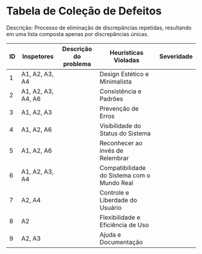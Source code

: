 # Tabela de Coleção de Defeitos

Descrição: Processo de eliminação de discrepâncias repetidas, resultando em uma lista composta apenas por discrepâncias únicas.

| ID | Inspetores | Descrição do problema |          Heurísticas Violadas                    | Severidade |
|----|----------------|-----------------------|--------------------------------------------------|------------|
|  1 | A1, A2, A3, A4 |                       |       Design Estético e Minimalista              |            |
|  2 |       A1, A2, A3, A4, A6     |                       |       Consistência e Padrões                     |            |    
|  3 |      A1, A2, A3      |                       |       Prevenção de Erros                         |            |       
|  4 |      A1, A2, A6      |                       |       Visibilidade do Status do Sistema          |            |    
|  5 |      A1, A2, A6      |                       |       Reconhecer ao invés de Relembrar           |            |      
|  6 |         	A1, A2, A3, A4   |                       |       Compatibilidade do Sistema com o Mundo Real|            |      
|  7 |        A2, A4    |                       |       Controle e Liberdade do Usuário            |            |      
|  8 |      A2      |                       |       Flexibilidade e Eficiência de Uso          |            |      
|  9 |        A2, A3    |                       |      Ajuda e Documentação                        |            |      

